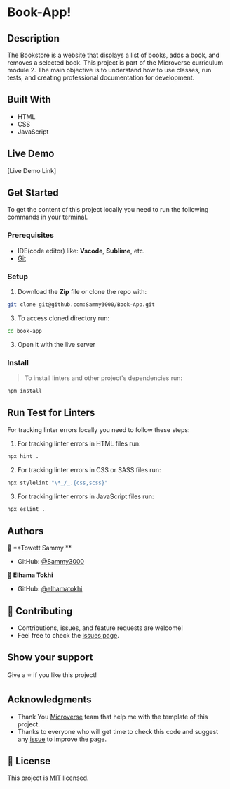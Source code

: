 # Book-App!

## Description

The Bookstore is a website that displays a list of books, adds a book, and removes a selected book.
This project is part of the Microverse curriculum module 2. The main objective is to understand how to use classes, run tests, and creating professional documentation for development.

## Built With

- HTML
- CSS
- JavaScript

## Live Demo

[Live Demo Link]

## Get Started

To get the content of this project locally you need to run the following commands in your terminal.

### Prerequisites
- IDE(code editor) like: **Vscode**, **Sublime**, etc. 
- [Git](https://www.linode.com/docs/guides/how-to-install-git-on-linux-mac-and-windows/)

### Setup
1. Download the **Zip** file or clone the repo with:
```bash
git clone git@github.com:Sammy3000/Book-App.git
```
3. To access cloned directory run:
```bash
cd book-app
```
3. Open it with the live server

### Install
> To install linters and other project's dependencies run:
```bash
npm install
```
## Run Test for Linters

For tracking linter errors locally you need to follow these steps:

1. For tracking linter errors in HTML files run:
```bash 
npx hint .
```

2. For tracking linter errors in CSS or SASS files run:

```bash
npx stylelint "\*_/_.{css,scss}"
```

3. For tracking linter errors in JavaScript files run:

```bash
npx eslint .
```

## Authors

👤 **Towett Sammy **

- GitHub: [@Sammy3000](https://github.com/Sammy3000)
  
👤 **Elhama Tokhi**

- GitHub: [@elhamatokhi](https://github.com/elhamatokhi)

## 🤝 Contributing

- Contributions, issues, and feature requests are welcome!
- Feel free to check the [issues page](https://github.com/Sammy3000/Book-App/issues).

## Show your support

Give a ⭐️ if you like this project!

## Acknowledgments

- Thank You [Microverse](www.microverse.org) team that help me with the template of this project.
- Thanks to everyone who will get time to check this code and suggest any [issue](https://github.com/tresorsawasawa/MyPortfolio/issues) to improve the page.

## 📝 License

This project is [MIT](./MIT.md) licensed.